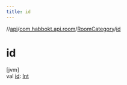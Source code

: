 ```yaml
---
title: id
---
```

//[api](../../../index.html)/[com.habbokt.api.room](../index.html)/[RoomCategory](index.html)/[id](id.html)



# id



[jvm]\
val [id](id.html): [Int](https://kotlinlang.org/api/latest/jvm/stdlib/kotlin/-int/index.html)




